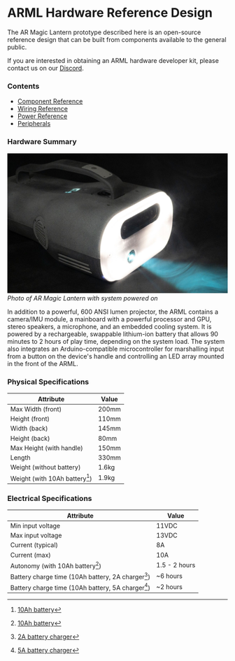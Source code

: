 # ARML Hardware Reference Design

The AR Magic Lantern prototype described here is an open-source reference design that can be built from components available to the general public.

If you are interested in obtaining an ARML hardware developer kit, please contact us on our [Discord](https://discord.gg/zWZT3yKf4q).

### Contents
- [Component Reference](components.md)
- [Wiring Reference](wiring.md)
- [Power Reference](power.md) 
- [Peripherals](peripherals.md) 

### Hardware Summary

![](images/ARML-hardware.jpg)
*Photo of AR Magic Lantern with system powered on*

In addition to a powerful, 600 ANSI lumen projector, the ARML contains a camera/IMU module, a mainboard with a powerful processor and GPU, stereo speakers, a microphone, and an embedded cooling system. It is powered by a rechargeable, swappable lithium-ion battery that allows 90 minutes to 2 hours of play time, depending on the system load. The system also integrates an Arduino-compatible microcontroller for marshalling input from a button on the device's handle and controlling an LED array mounted in the front of the ARML.

### Physical Specifications

| Attribute                                                         | Value                 |
|-------------------------------------------------------------------|-----------------------|
| Max Width (front)                                                 | 200mm                 |
| Height (front)                                                    | 110mm                 |
| Width (back)                                                      | 145mm                 |
| Height (back)                                                     | 80mm                  |
| Max Height (with handle)                                          | 150mm                 |
| Length                                                            | 330mm                 |
| Weight (without battery)                                          | 1.6kg                 |
| Weight (with 10Ah battery[^1])                                   | 1.9kg                 |

### Electrical Specifications

| Attribute                                                         | Value                 |
|-------------------------------------------------------------------|-----------------------|
| Min input voltage                                                 | 11VDC                 |
| Max input voltage                                                 | 13VDC                 |
| Current (typical)                                                 | 8A                    |
| Current (max)                                                     | 10A                   |
| Autonomy (with 10Ah battery[^1])                                  | 1.5 - 2 hours         |
| Battery charge time (10Ah battery, 2A charger[^2])                | ~6 hours              |
| Battery charge time (10Ah battery, 5A charger[^3])                | ~2 hours              |

[^1]: [10Ah battery](./power.md#battery-specifications)
[^2]: [2A battery charger](./peripherals.md#accessories)
[^3]: [5A battery charger](./peripherals.md#accessories)